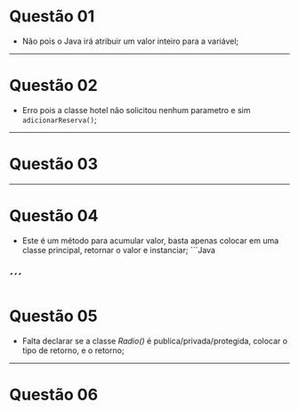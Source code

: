 # Questão 01
 - Não pois o Java irá atribuir um valor inteiro para a variável;
---
# Questão 02
- Erro pois a classe hotel não solicitou nenhum parametro e sim `adicionarReserva()`;
---
# Questão 03

---
# Questão 04
- Este é um método para acumular valor, basta apenas colocar em uma classe principal, retornar o valor e instanciar;
´´´Java

´´´
---
# Questão 05
- Falta declarar se a classe *Radio()* é publica/privada/protegida, colocar o tipo de retorno, e o retorno;
---
# Questão 06